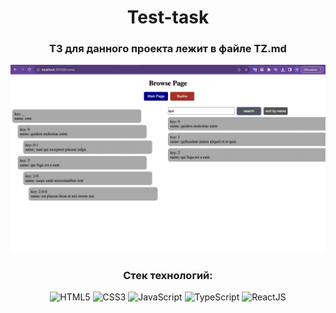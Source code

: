 <div align="center">

# Test-task

### ТЗ для данного проекта лежит в файле TZ.md

![Header](https://github.com/solovpro/test-task/raw/master/src/assets/img/screenshot.png)

### Стек технологий:

![HTML5](https://img.shields.io/badge/-HTML5-A9A9A9?style=for-the-badge&logo=HTML5)
![CSS3](https://img.shields.io/badge/-SCSS-4B0082?style=for-the-badge&logo=CSS3)
![JavaScript](https://img.shields.io/badge/-JavaScript-8B0000?style=for-the-badge&logo=javascript)
![TypeScript](https://img.shields.io/badge/-TypeScript-000066?style=for-the-badge&logo=typescript)
![ReactJS](https://img.shields.io/badge/-ReactJS-4682B4?style=for-the-badge&logo=React)

</div>
